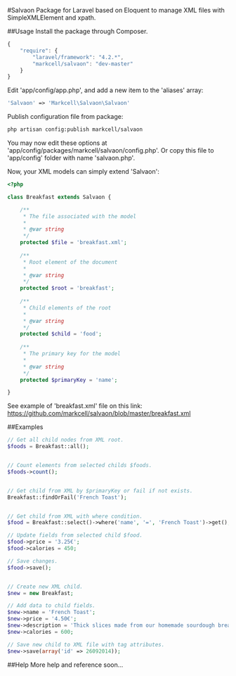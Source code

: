 #Salvaon
Package for Laravel based on Eloquent to manage XML files with SimpleXMLElement and xpath.

##Usage
Install the package through Composer.

```js
{
    "require": {
        "laravel/framework": "4.2.*",
        "markcell/salvaon": "dev-master"
    }
}
```


Edit 'app/config/app.php', and add a new item to the 'aliases' array:

```php
'Salvaon' => 'Markcell\Salvaon\Salvaon'
```


Publish configuration file from package:

```bash
php artisan config:publish markcell/salvaon
```

You may now edit these options at 'app/config/packages/markcell/salvaon/config.php'. Or copy this file to 'app/config' folder with name 'salvaon.php'.


Now, your XML models can simply extend 'Salvaon':

```php
<?php

class Breakfast extends Salvaon {

    /**
     * The file associated with the model
     *
     * @var string
     */
    protected $file = 'breakfast.xml';
   
    /**
     * Root element of the document
     *  
     * @var string
     */
    protected $root = 'breakfast';  
 
    /**
     * Child elements of the root
     * 
     * @var string 
     */
    protected $child = 'food';     
 
    /**
     * The primary key for the model
     *
     * @var string
     */
    protected $primaryKey = 'name';

}
```


See example of 'breakfast.xml' file on this link: 
https://github.com/markcell/salvaon/blob/master/breakfast.xml


##Examples
```php
// Get all child nodes from XML root.
$foods = Breakfast::all();


// Count elements from selected childs $foods.
$foods->count();


// Get child from XML by $primaryKey or fail if not exists.
Breakfast::findOrFail('French Toast');


// Get child from XML with where condition.
$food = Breakfast::select()->where('name', '=', 'French Toast')->get();

// Update fields from selected child $food. 
$food->price = '3.25€';
$food->calories = 450;

// Save changes.
$food->save();


// Create new XML child.
$new = new Breakfast;

// Add data to child fields.
$new->name = 'French Toast';
$new->price = '4.50€';
$new->description = 'Thick slices made from our homemade sourdough bread';
$new->calories = 600;

// Save new child to XML file with tag attributes.
$new->save(array('id' => 26092014));
```

##Help
More help and reference soon...
